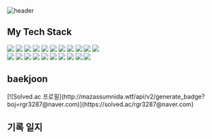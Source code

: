 
![header](https://capsule-render.vercel.app/api?type=waving&color=gradient&height=300%&section=header&text=hyeonGuen%20Gwak&fontSize=80&animation=twinkling)


<h2>My Tech Stack</h2>

<img src="https://img.shields.io/badge/html5-F05138?style=flat-square&logo=HTML5&logoColor=white"/> <img src="https://img.shields.io/badge/git-151515?style=flat-square&logo=git&logoColor=white"/> <img src="https://img.shields.io/badge/Golang-0040FF?style=flat-square&logo=go&logoColor=white"/> <img src="https://img.shields.io/badge/TypeScript-5882FA?style=flat-square&logo=TypeScript&logoColor=white"/> <img src="https://img.shields.io/badge/AngularJS-FF0000?style=flat-square&logo=AngularJS&logoColor=white"/> <img src="https://img.shields.io/badge/Npm-F78181?style=flat-square&logo=npm&logoColor=white"/>
<img src="https://img.shields.io/badge/Docker-2E64FE?style=flat-square&logo=docker&logoColor=white"/> <img src="https://img.shields.io/badge/CSS3-FE2EF7?style=flat-square&logo=css3&logoColor=white"/> <img src="https://img.shields.io/badge/Postman-FF8000?style=flat-square&logo=Postman&logoColor=white"/> <img src="https://img.shields.io/badge/MariaDB-04B4AE?style=flat-square&logo=MariaDB&logoColor=white"/> <img src="https://img.shields.io/badge/JavaScript-FFFF00?style=flat-square&logo=JavaScript&logoColor=white"/>  
<img src="https://img.shields.io/badge/Github-585858?style=flat-square&logo=Github&logoColor=white"/> <img src="https://img.shields.io/badge/Oracle-FF0040?style=flat-square&logo=Sass&logoColor=white"/> <img src="https://img.shields.io/badge/Sass-FF00FF?style=flat-square&logo=Oracle&logoColor=white"/> <img src="https://img.shields.io/badge/Rxjs-F781F3?style=flat-square&logo=Rxjs&logoColor=white"/> <img src="https://img.shields.io/badge/Node.js-01DF3A?style=flat-square&logo=Node.js&logoColor=white"/> <img src="https://img.shields.io/badge/NGINX-0B614B?style=flat-square&logo=NGINX&logoColor=white"/> <img src="https://img.shields.io/badge/Intellij-1C1C1C?style=flat-square&logo=intellijidea&logoColor=white"/> <img src="https://img.shields.io/badge/Slack-6A0888?style=flat-square&logo=slack&logoColor=white"/> <img src="https://img.shields.io/badge/VScode-0040FF?style=flat-square&logo=visualstudiocode&logoColor=white"/> <img src="https://img.shields.io/badge/MacOS-000000?style=flat-square&logo=macos&logoColor=white"/>


<h2>baekjoon</h2>
[![Solved.ac
프로필](http://mazassumnida.wtf/api/v2/generate_badge?boj=rgr3287@naver.com)](https://solved.ac/rgr3287@naver.com)


<h2>기록 일지</h2>
